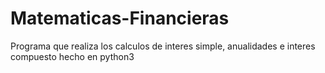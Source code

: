 # Matematicas-Financieras
Programa que realiza los calculos de interes simple, anualidades e interes compuesto hecho en python3 
